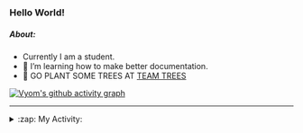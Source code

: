 ### Hello World!

##### About:
- Currently I am a student.
- 🌱 I’m learning how to make better documentation.
- 🌱 GO PLANT SOME TREES AT [TEAM TREES](https://teamtrees.org/)

[![Vyom's github activity graph](https://activity-graph.herokuapp.com/graph?username=Vyvy-vi)](https://github.com/ashutosh00710/github-readme-activity-graph)

---
<details>
  <summary>:zap: My Activity:</summary>
  
<!--START_SECTION:waka-->
![Code Time](http://img.shields.io/badge/Code%20Time-987%20hrs%207%20mins-blue)

**I'm a Night 🦉** 

```text
🌞 Morning    90 commits     ███░░░░░░░░░░░░░░░░░░░░░░   13.7% 
🌆 Daytime    160 commits    ██████░░░░░░░░░░░░░░░░░░░   24.35% 
🌃 Evening    221 commits    ████████░░░░░░░░░░░░░░░░░   33.64% 
🌙 Night      186 commits    ███████░░░░░░░░░░░░░░░░░░   28.31%

```
📅 **I'm Most Productive on Friday** 

```text
Monday       92 commits     ███░░░░░░░░░░░░░░░░░░░░░░   14.0% 
Tuesday      103 commits    ████░░░░░░░░░░░░░░░░░░░░░   15.68% 
Wednesday    77 commits     ███░░░░░░░░░░░░░░░░░░░░░░   11.72% 
Thursday     101 commits    ███░░░░░░░░░░░░░░░░░░░░░░   15.37% 
Friday       106 commits    ████░░░░░░░░░░░░░░░░░░░░░   16.13% 
Saturday     74 commits     ██░░░░░░░░░░░░░░░░░░░░░░░   11.26% 
Sunday       104 commits    ████░░░░░░░░░░░░░░░░░░░░░   15.83%

```


📊 **This Week I Spent My Time On** 

```text
🔥 Editors: 
VS Code                  2 hrs 50 mins       █████████████████████████   100.0%

🐱‍💻 Projects: 
advent-of-code-2022      2 hrs 20 mins       ████████████████████░░░░░   82.55% 
praise                   29 mins             ████░░░░░░░░░░░░░░░░░░░░░   17.45%

```


 Last Updated on 13/12/2022 08:04:47 UTC
<!--END_SECTION:waka-->
</details>
